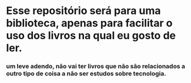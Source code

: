 # Esse repositório será para uma biblioteca, apenas para facilitar o uso dos livros na qual eu gosto de ler.

### um leve adendo, não vai ter livros que não são relacionados a outro tipo de coisa a não ser estudos sobre tecnologia.
